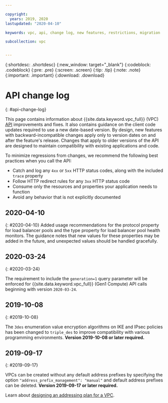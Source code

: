 ```yaml
---

copyright:
  years: 2019, 2020
lastupdated: "2020-04-10"

keywords: vpc, api, change log, new features, restrictions, migration

subcollection: vpc


---
```


{:shortdesc: .shortdesc}
{:new_window: target="_blank"}
{:codeblock: .codeblock}
{:pre: .pre}
{:screen: .screen}
{:tip: .tip}
{:note: .note}
{:important: .important}
{:download: .download}


# API change log
{: #api-change-log}

This page contains information about {{site.data.keyword.vpc_full}} (VPC) [API](https://{DomainName}/apidocs/vpc-on-classic) improvements and fixes. It also contains guidance on the client code updates required to use a new date-based version. By design, new features with backward-incompatible changes apply only to version dates on and after the feature's release. Changes that apply to older versions of the API are designed to maintain compatibility with existing applications and code.

To minimize regressions from changes, we recommend the following best practices when you call the API:

* Catch and log any `4xx` or `5xx` HTTP status codes, along with the included `trace` property
* Follow HTTP redirect rules for any `3xx` HTTP status code
* Consume only the resources and properties your application needs to function
* Avoid any behavior that is not explicitly documented

## 2020-04-10
{: #2020-04-10}
Added usage recommendations for the protocol property for load balancer pools and the type property for load balancer pool health monitors. The guidance notes that new values for these properties may be added in the future, and unexpected values should be handled gracefully.

## 2020-03-24
{: #2020-03-24}

The requirement to include the `generation=1` query parameter will be enforced for {{site.data.keyword.vpc_full}} (Gen1 Compute) API calls beginning with version `2020-03-24`.

## 2019-10-08
{: #2019-10-08}

The `3des` enumeration value encryption algorithms on IKE and IPsec policies has been changed to `triple_des` to improve compatibility with various programming environments. **Version 2019-10-08 or later required.**

## 2019-09-17
{: #2019-09-17}

VPCs can be created without any default address prefixes by specifying the option `"address_prefix_management": "manual"` and default address prefixes can be deleted. **Version 2019-09-17 or later required.**

Learn about [designing an addressing plan for a VPC](/docs/vpc-on-classic-network?topic=vpc-on-classic-network-vpc-addressing-plan-design).
